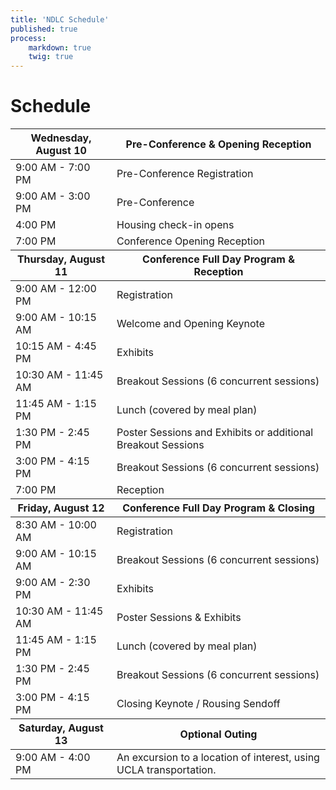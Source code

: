 ```yaml
---
title: 'NDLC Schedule'
published: true
process:
    markdown: true
    twig: true
---
```


# Schedule
<div class="table-responsive">
<table class="table table-bordered table-striped">
  <thead>
    <tr>
          <th>Wednesday, August 10</th>
          <th>Pre-Conference & Opening Reception</th>
       </tr>
  </thead>
  <tbody>
      <tr>
          <td>9:00 AM - 7:00 PM</td>
          <td>Pre-Conference Registration</td>
         </tr>
      <tr>
          <td>9:00 AM - 3:00 PM</td>
          <td>Pre-Conference</td>
          </tr>
      <tr>
          <td>4:00 PM</td>
          <td>Housing check-in opens</td>
         </tr>
      <tr>
          <td>7:00 PM</td>
          <td>Conference Opening Reception</td>
         </tr>
  <thead>
       <tr>
     <th>Thursday, August 11</th>
     <th>Conference Full Day Program & Reception</th>
         </tr>
  <tbody>
       <tr>
          <td>9:00 AM - 12:00 PM</td>
          <td>Registration</td>
        </tr>
       <tr>
          <td>9:00 AM - 10:15 AM</td>
          <td>Welcome and Opening Keynote</td>
        </tr>
       <tr>
          <td>10:15 AM - 4:45 PM</td>
          <td>Exhibits</td>
        </tr>
       <tr>
          <td>10:30 AM - 11:45 AM</td>
          <td>Breakout Sessions (6 concurrent sessions)</td>
        </tr>
       <tr>
         <td>11:45 AM - 1:15 PM</td>
         <td>Lunch (covered by meal plan)</td>
        </tr>
       <tr>
         <td>1:30 PM - 2:45 PM</td>
         <td>Poster Sessions and Exhibits or additional Breakout Sessions</td>
       </tr>
        <tr>
          <td>3:00 PM - 4:15 PM</td>
          <td>Breakout Sessions (6 concurrent sessions)</td>
        </tr>
         <tr>
          <td>7:00 PM</td>
          <td>Reception</td>
        </tr>
      </thead>
        <thead>
          <tr>
         <th>Friday, August 12</th>
         <th>Conference Full Day Program & Closing</th>
         </tr>
         <tbody>
           <tr>
             <td>8:30 AM - 10:00 AM</td>
             <td>Registration</td>
          </tr>
           <tr>
             <td>9:00 AM - 10:15 AM</td>
             <td>Breakout Sessions (6 concurrent sessions)</td>
         </tr>
          <tr>
             <td>9:00 AM - 2:30 PM</td>
             <td>Exhibits</td>
         </tr>
          <tr>
             <td>10:30 AM - 11:45 AM</td>
             <td>Poster Sessions & Exhibits</td>
        </tr>
         <tr>
             <td>11:45 AM - 1:15 PM</td>
             <td>Lunch (covered by meal plan)</td>
        </tr>
          <tr>
             <td>1:30 PM - 2:45 PM</td>
             <td>Breakout Sessions (6 concurrent sessions)</td>
        </tr>
          <tr>
             <td>3:00 PM - 4:15 PM</td>
             <td>Closing Keynote / Rousing Sendoff</td>
        </tr>
      </thead>
        <thead>
          <tr>
         <th>Saturday, August 13</th>
         <th>Optional Outing</th>
        </tr>
         <tbody>
           <tr>
             <td>9:00 AM - 4:00 PM</td>
             <td>An excursion to a location of interest, using UCLA transportation.</td>
        </tr>
      </thead>
  </tbody>
</table>
</div>